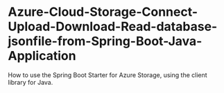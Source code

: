 # Azure-Cloud-Storage-Connect-Upload-Download-Read-database-jsonfile-from-Spring-Boot-Java-Application
How to use the Spring Boot Starter for Azure Storage, using the client library for Java.
